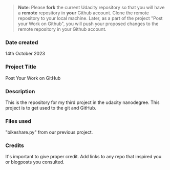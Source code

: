 >**Note**: Please **fork** the current Udacity repository so that you will have a **remote** repository in **your** Github account. Clone the remote repository to your local machine. Later, as a part of the project "Post your Work on Github", you will push your proposed changes to the remote repository in your Github account.

### Date created
14th October 2023

### Project Title
Post Your Work on GitHub

### Description
This is the repository for my third project in the udacity nanodegree.
This project is to get used to the git and GitHub.

### Files used
"bikeshare.py" from our previous project.

### Credits
It's important to give proper credit. Add links to any repo that inspired you or blogposts you consulted.

